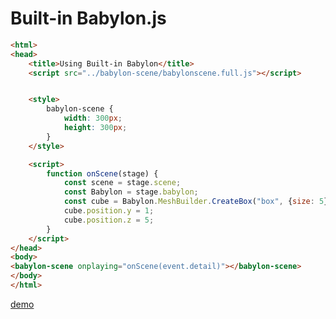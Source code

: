 # Built-in Babylon.js

```html
<html>
<head>
    <title>Using Built-in Babylon</title>
    <script src="../babylon-scene/babylonscene.full.js"></script>


    <style>
        babylon-scene {
            width: 300px;
            height: 300px;
        }
    </style>

    <script>
        function onScene(stage) {
            const scene = stage.scene;
            const Babylon = stage.babylon;
            const cube = Babylon.MeshBuilder.CreateBox("box", {size: 5}, scene);
            cube.position.y = 1;
            cube.position.z = 5;
        }
    </script>
</head>
<body>
<babylon-scene onplaying="onScene(event.detail)"></babylon-scene>
</body>
</html>
```

[demo](builtin-babylon.html ':include :type=iframe width=100% height=400px')
